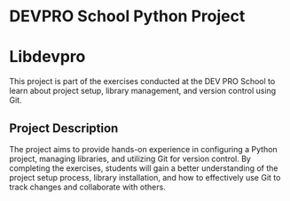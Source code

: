 # DEVPRO School Python Project

# Libdevpro

This project is part of the exercises conducted at the DEV PRO School to learn about project setup, library management, and version control using Git.

## Project Description

The project aims to provide hands-on experience in configuring a Python project, managing libraries, and utilizing Git for version control. By completing the exercises, students will gain a better understanding of the project setup process, library installation, and how to effectively use Git to track changes and collaborate with others.
